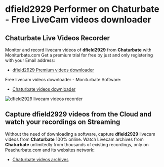 # dfield2929 Performer on Chaturbate - Free LiveCam videos downloader

## Chaturbate Live Videos Recorder

Monitor and record livecam videos of **dfield2929** from **Chaturbate** with Moniturbate.com
Get a premium trial for free by just and only registering with your Email address:
* [dfield2929 Premium videos downloader](https://moniturbate.com/request-demo-licence-key.html)

Free livecam videos downloader - Moniturbate Software:
* [Chaturbate videos downloader](https://moniturbate.com/moniturbate-download-software.html)

![dfield2929 livecam videos recorder](https://peachurnet.com/templates/moniturbate-software.png)


## Capture dfield2929 videos from the Cloud and watch your recordings on Streaming

Without the need of downloading a software, capture **dfield2929** livecam videos from **Chaturbate** 100% online.
Watch Livecam archives from **Chaturbate** unlimitedly from thousands of existing recordings, only on Peachurbate.com and its websites network:
* [Chaturbate videos archives](https://peachurnet.com/)